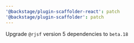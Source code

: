 ```yaml
---
'@backstage/plugin-scaffolder-react': patch
'@backstage/plugin-scaffolder': patch
---
```


Upgrade `@rjsf` version 5 dependencies to `beta.18`
